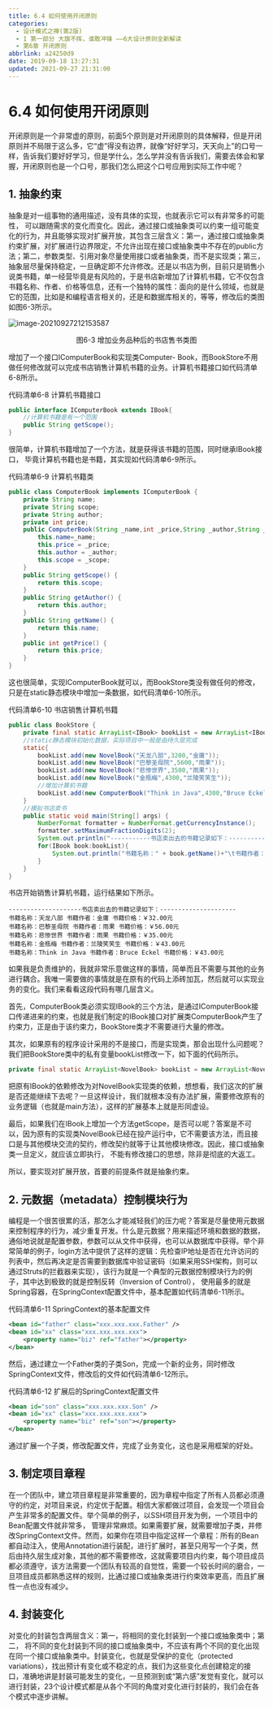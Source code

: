 ```yaml
---
title: 6.4 如何使用开闭原则
categories: 
  - 设计模式之禅(第2版)
  - 1 第一部分 大旗不挥，谁敢冲锋 ——6大设计原则全新解读
  - 第6章 开闭原则
abbrlink: a24250d9
date: 2019-09-18 13:27:31
updated: 2021-09-27 21:31:00
---
```

# 6.4 如何使用开闭原则 #
开闭原则是一个非常虚的原则，前面5个原则是对开闭原则的具体解释，但是开闭原则并不局限于这么多，它“虚”得没有边界，就像“好好学习，天天向上”的口号一样，告诉我们要好好学习，但是学什么，怎么学并没有告诉我们，需要去体会和掌握，开闭原则也是一个口号，那我们怎么把这个口号应用到实际工作中呢？

## 1. 抽象约束
抽象是对一组事物的通用描述，没有具体的实现，也就表示它可以有非常多的可能性， 可以跟随需求的变化而变化。因此，通过接口或抽象类可以约束一组可能变化的行为，并且能够实现对扩展开放，其包含三层含义：第一，通过接口或抽象类约束扩展，对扩展进行边界限定，不允许出现在接口或抽象类中不存在的public方法；第二，参数类型、引用对象尽量使用接口或者抽象类，而不是实现类；第三，抽象层尽量保持稳定，一旦确定即不允许修改。还是以书店为例，目前只是销售小说类书籍，单一经营毕竟是有风险的，于是书店新增加了计算机书籍，它不仅包含书籍名称、作者、价格等信息，还有一个独特的属性：面向的是什么领域，也就是它的范围，比如是和编程语言相关的，还是和数据库相关的，等等，修改后的类图如图6-3所示。

![image-20210927212153587](https://gitee.com/XiaoLan223/images/raw/master/Blog/Sum/20210927212153.png)

<center>图6-3 增加业务品种后的书店售书类图</center>

增加了一个接口IComputerBook和实现类Computer- Book，而BookStore不用做任何修改就可以完成书店销售计算机书籍的业务。计算机书籍接口如代码清单6-8所示。

代码清单6-8 计算机书籍接口
```java
public interface IComputerBook extends IBook{
    //计算机书籍是有一个范围
    public String getScope();
}
```
很简单，计算机书籍增加了一个方法，就是获得该书籍的范围，同时继承IBook接口， 毕竟计算机书籍也是书籍，其实现如代码清单6-9所示。

代码清单6-9 计算机书籍类
```java
public class ComputerBook implements IComputerBook {
    private String name;
    private String scope;
    private String author;
    private int price;
    public ComputerBook(String _name,int _price,String _author,String _scope){
        this.name=_name;
        this.price = _price;
        this.author = _author;
        this.scope = _scope;
    }
    public String getScope() {
        return this.scope;
    }
    public String getAuthor() {
        return this.author;
    }
    public String getName() {
        return this.name;
    }
    public int getPrice() {
        return this.price;
    }
}
```
这也很简单，实现IComputerBook就可以，而BookStore类没有做任何的修改，只是在static静态模块中增加一条数据，如代码清单6-10所示。

代码清单6-10 书店销售计算机书籍
```java
public class BookStore {
    private final static ArrayList<IBook> bookList = new ArrayList<IBook>();
    //static静态模块初始化数据，实际项目中一般是由持久层完成
    static{
        bookList.add(new NovelBook("天龙八部",3200,"金庸"));
        bookList.add(new NovelBook("巴黎圣母院",5600,"雨果"));
        bookList.add(new NovelBook("悲惨世界",3500,"雨果"));
        bookList.add(new NovelBook("金瓶梅",4300,"兰陵笑笑生"));
        //增加计算机书籍
        bookList.add(new ComputerBook("Think in Java",4300,"Bruce Eckel","编程语言"));
    }
    //模拟书店卖书
    public static void main(String[] args) {
        NumberFormat formatter = NumberFormat.getCurrencyInstance();
        formatter.setMaximumFractionDigits(2);
        System.out.println("-----------书店卖出去的书籍记录如下：-----------");
        for(IBook book:bookList){
            System.out.println("书籍名称：" + book.getName()+"\t书籍作者：" + book.getAuthor()+ "\t书籍价格：" + formatter.format (book.getPrice()/100.0)+"元");
        }
    }
}
```
书店开始销售计算机书籍，运行结果如下所示。
```
--------------------书店卖出去的书籍记录如下：---------------------
书籍名称：天龙八部 书籍作者：金庸 书籍价格：￥32.00元 
书籍名称：巴黎圣母院 书籍作者：雨果 书籍价格：￥56.00元 
书籍名称：悲惨世界 书籍作者：雨果 书籍价格：￥35.00元 
书籍名称：金瓶梅 书籍作者：兰陵笑笑生 书籍价格：￥43.00元 
书籍名称：Think in Java 书籍作者：Bruce Eckel 书籍价格：￥43.00元
```
如果我是负责维护的，我就非常乐意做这样的事情，简单而且不需要与其他的业务进行耦合。我唯一需要做的事情就是在原有的代码上添砖加瓦，然后就可以实现业务的变化。我们来看看这段代码有哪几层含义。

首先，ComputerBook类必须实现IBook的三个方法，是通过IComputerBook接口传递进来的约束，也就是我们制定的IBook接口对扩展类ComputerBook产生了约束力，正是由于该约束力，BookStore类才不需要进行大量的修改。

其次，如果原有的程序设计采用的不是接口，而是实现类，那会出现什么问题呢？我们把BookStore类中的私有变量bookList修改一下，如下面的代码所示。
```java
private final static ArrayList<NovelBook> bookList = new ArrayList<NovelBook>();
```
把原有IBook的依赖修改为对NovelBook实现类的依赖，想想看，我们这次的扩展是否还能继续下去呢？一旦这样设计，我们就根本没有办法扩展，需要修改原有的业务逻辑（也就是main方法），这样的扩展基本上就是形同虚设。

最后，如果我们在IBook上增加一个方法getScope，是否可以呢？答案是不可以，因为原有的实现类NovelBook已经在投产运行中，它不需要该方法，而且接口是与其他模块交流的契约，修改契约就等于让其他模块修改。因此，接口或抽象类一旦定义，就应该立即执行， 不能有修改接口的思想，除非是彻底的大返工。

所以，要实现对扩展开放，首要的前提条件就是抽象约束。

## 2. 元数据（metadata）控制模块行为
编程是一个很苦很累的活，那怎么才能减轻我们的压力呢？答案是尽量使用元数据来控制程序的行为，减少重复开发。什么是元数据？用来描述环境和数据的数据，通俗地说就是配置参数，参数可以从文件中获得，也可以从数据库中获得。举个非常简单的例子，login方法中提供了这样的逻辑：先检查IP地址是否在允许访问的列表中，然后再决定是否需要到数据库中验证密码（如果采用SSH架构，则可以通过Struts的拦截器来实现），该行为就是一个典型的元数据控制模块行为的例子，其中达到极致的就是控制反转（Inversion of Control）， 使用最多的就是Spring容器，在SpringContext配置文件中，基本配置如代码清单6-11所示。

代码清单6-11 SpringContext的基本配置文件
```xml
<bean id="father" class="xxx.xxx.xxx.Father" /> 
<bean id="xx" class="xxx.xxx.xxx.xxx"> 
    <property name="biz" ref="father"></property> 
</bean>
```
然后，通过建立一个Father类的子类Son，完成一个新的业务，同时修改SpringContext文件，修改后的文件如代码清单6-12所示。

代码清单6-12 扩展后的SpringContext配置文件

```xml
<bean id="son" class="xxx.xxx.xxx.Son" />
<bean id="xx" class="xxx.xxx.xxx.xxx">
    <property name="biz" ref="son"></property>
</bean>
```
通过扩展一个子类，修改配置文件，完成了业务变化，这也是采用框架的好处。

## 3. 制定项目章程
在一个团队中，建立项目章程是非常重要的，因为章程中指定了所有人员都必须遵守的约定，对项目来说，约定优于配置。相信大家都做过项目，会发现一个项目会产生非常多的配置文件。举个简单的例子，以SSH项目开发为例，一个项目中的Bean配置文件就非常多， 管理非常麻烦。如果需要扩展，就需要增加子类，并修改SpringContext文件。然而，如果你在项目中指定这样一个章程：所有的Bean都自动注入，使用Annotation进行装配，进行扩展时，甚至只用写一个子类，然后由持久层生成对象，其他的都不需要修改，这就需要项目内约束，每个项目成员都必须遵守，该方法需要一个团队有较高的自觉性，需要一个较长时间的磨合，一旦项目成员都熟悉这样的规则，比通过接口或抽象类进行约束效率更高，而且扩展性一点也没有减少。

## 4. 封装变化
对变化的封装包含两层含义：第一，将相同的变化封装到一个接口或抽象类中；第二， 将不同的变化封装到不同的接口或抽象类中，不应该有两个不同的变化出现在同一个接口或抽象类中。封装变化，也就是受保护的变化（protected variations），找出预计有变化或不稳定的点，我们为这些变化点创建稳定的接口，准确地讲是封装可能发生的变化，一旦预测到或“第六感”发觉有变化，就可以进行封装，23个设计模式都是从各个不同的角度对变化进行封装的，我们会在各个模式中逐步讲解。

